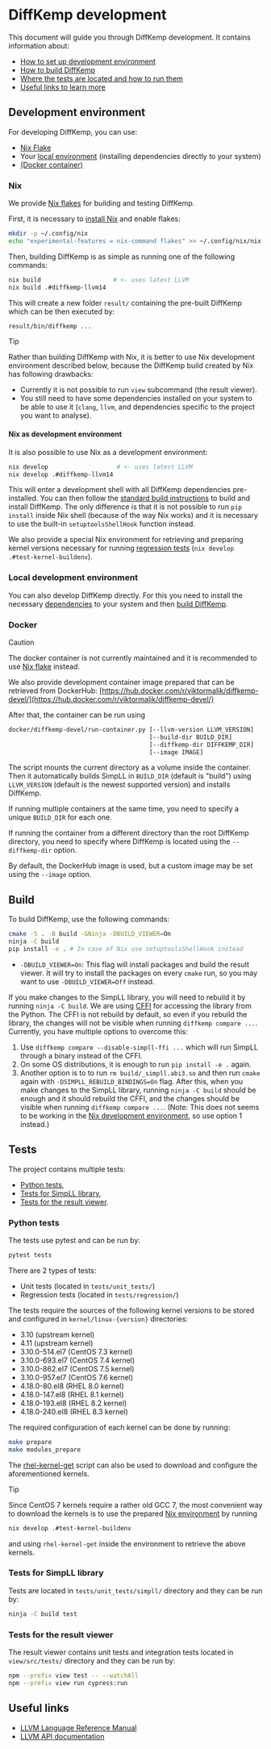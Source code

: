 # DiffKemp development

This document will guide you through DiffKemp development. It contains
information about:

- [How to set up development environment](#development-environment)
- [How to build DiffKemp](#build)
- [Where the tests are located and how to run them](#tests)
- [Useful links to learn more](#useful-links)

## Development environment

For developing DiffKemp, you can use:

- [Nix Flake](#nix)
- Your [local environment](#local-development-environment) (installing
  dependencies directly to your system)
- [(Docker container)](#docker)

### Nix

We provide [Nix flakes](https://nixos.wiki/wiki/Flakes) for building and testing
DiffKemp.

First, it is necessary to [install Nix](https://nixos.org/download.html) and
enable flakes:

```sh
mkdir -p ~/.config/nix
echo "experimental-features = nix-command flakes" >> ~/.config/nix/nix.conf
```

Then, building DiffKemp is as simple as running one of the following commands:

```sh
nix build                    # <- uses latest LLVM
nix build .#diffkemp-llvm14
```

This will create a new folder `result/` containing the pre-built DiffKemp which
can be then executed by:

```sh
result/bin/diffkemp ...
```

> [!TIP]
> Rather than building DiffKemp with Nix, it is better to use Nix development
> environment described below, because the DiffKemp build created by Nix has
> following drawbacks:
>
> - Currently it is not possible to run `view` subcommand (the result viewer).
> - You still need to have some dependencies installed on your system to be able
>   to use it (`clang`, `llvm`, and dependencies specific to the project you
>   want to analyse).

#### Nix as development environment

It is also possible to use Nix as a development environment:

```sh
nix develop                   # <- uses latest LLVM
nix develop .#diffkemp-llvm14
```

This will enter a development shell with all DiffKemp dependencies
pre-installed. You can then follow the [standard build
instructions](#build) to build and install DiffKemp. The only
difference is that it is not possible to run `pip install` inside Nix shell
(because of the way Nix works) and it is necessary to use the built-in
`setuptoolsShellHook` function instead.

We also provide a special Nix environment for retrieving and preparing kernel
versions necessary for running [regression tests](#python-tests)
(`nix develop .#test-kernel-buildenv`).

### Local development environment

You can also develop DiffKemp directly. For this you need to install the
necessary [dependencies](installation.md#dependencies) to your system and then
[build DiffKemp](#build).

### Docker

> [!CAUTION]
> The docker container is not currently maintained and it is recommended to use
> [Nix flake](#nix) instead.

We also provide development container image prepared that can be retrieved from
DockerHub:
[https://hub.docker.com/r/viktormalik/diffkemp-devel/](https://hub.docker.com/r/viktormalik/diffkemp-devel/)

After that, the container can be run using

```txt
docker/diffkemp-devel/run-container.py [--llvm-version LLVM_VERSION]
                                       [--build-dir BUILD_DIR]
                                       [--diffkemp-dir DIFFKEMP_DIR]
                                       [--image IMAGE]
```

The script mounts the current directory as a volume inside the container.
Then it automatically builds SimpLL in `BUILD_DIR` (default is "build") using
`LLVM_VERSION` (default is the newest supported version) and installs DiffKemp.

If running multiple containers at the same time, you need to specify a unique
`BUILD_DIR` for each one.

If running the container from a different directory than the root DiffKemp
directory, you need to specify where DiffKemp is located using the
`--diffkemp-dir` option.

By default, the DockerHub image is used, but a custom image may be set using
the `--image` option.

## Build

To build DiffKemp, use the following commands:

```sh
cmake -S . -B build -GNinja -DBUILD_VIEWER=On
ninja -C build
pip install -e . # In case of Nix use setuptoolsShellHook instead
```

- `-DBUILD_VIEWER=On`: This flag will install packages and build the result
  viewer. It will try to install the packages on every `cmake` run, so you may
  want to use `-DBUILD_VIEWER=Off` instead.

If you make changes to the SimpLL library, you will need to rebuild it by
running `ninja -C build`. We are using [CFFI](https://cffi.readthedocs.io/en/stable/)
for accessing the library from the Python. The CFFI is not rebuild by default,
so even if you rebuild the library, the changes will not be visible when running
`diffkemp compare ...`. Currently, you have multiple options to overcome this:

1. Use `diffkemp compare --disable-simpll-ffi ...` which will run SimpLL
  through a binary instead of the CFFI.
2. On some OS distributions, it is enough to run `pip install -e .` again.
3. Another option is to to run `rm build/_simpll.abi3.so` and then run `cmake`
  again with `-DSIMPLL_REBUILD_BINDINGS=On` flag. After this, when you make
  changes to the SimpLL library, running `ninja -C build` should be enough and
  it should rebuild the CFFI, and the changes should be visible when running
  `diffkemp compare ...`.
  (Note: This does not seems to be working in the [Nix development environment](#nix-as-development-environment),
  so use option 1 instead.)

## Tests

The project contains multiple tests:

- [Python tests](#python-tests),
- [Tests for SimpLL library](#tests-for-simpll-library),
- [Tests for the result viewer](#tests-for-the-result-viewer).

### Python tests

The tests use pytest and can be run by:

```sh
pytest tests
```

There are 2 types of tests:

- Unit tests (located in `tests/unit_tests/`)
- Regression tests (located in `tests/regression/`)

The tests require the sources of the following kernel versions to be stored and
configured in `kernel/linux-{version}` directories:

- 3.10 (upstream kernel)
- 4.11 (upstream kernel)
- 3.10.0-514.el7 (CentOS 7.3 kernel)
- 3.10.0-693.el7 (CentOS 7.4 kernel)
- 3.10.0-862.el7 (CentOS 7.5 kernel)
- 3.10.0-957.el7 (CentOS 7.6 kernel)
- 4.18.0-80.el8 (RHEL 8.0 kernel)
- 4.18.0-147.el8 (RHEL 8.1 kernel)
- 4.18.0-193.el8 (RHEL 8.2 kernel)
- 4.18.0-240.el8 (RHEL 8.3 kernel)

The required configuration of each kernel can be done by running:

```sh
make prepare
make modules_prepare
```

The [rhel-kernel-get](https://github.com/viktormalik/rhel-kernel-get) script can
also be used to download and configure the aforementioned kernels.

> [!TIP]
> Since CentOS 7 kernels require a rather old GCC 7, the most convenient way to
> download the kernels is to use the prepared [Nix environment](#nix-as-development-environment)
> by running
>
> ```sh
> nix develop .#test-kernel-buildenv
> ```
>
> and using `rhel-kernel-get` inside the environment to retrieve the above
> kernels.

### Tests for SimpLL library

Tests are located in `tests/unit_tests/simpll/` directory and they can be run
by:

```sh
ninja -C build test
```

### Tests for the result viewer

The result viewer contains unit tests and integration tests located in
`view/src/tests/` directory and they can be run by:

```sh
npm --prefix view test -- --watchAll
npm --prefix view run cypress:run
```

## Useful links

- [LLVM Language Reference Manual](https://llvm.org/docs/LangRef.html)
- [LLVM API documentation](https://llvm.org/doxygen/index.html)

